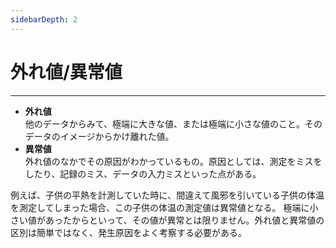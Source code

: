 ```yaml
---
sidebarDepth: 2
---
```


# 外れ値/異常値
---

* **外れ値**  
他のデータからみて、極端に大きな値、または極端に小さな値のこと。そのデータのイメージからかけ離れた値。
* **異常値**  
外れ値のなかでその原因がわかっているもの。原因としては、測定をミスをしたり、記録のミス、データの入力ミスといった点がある。

例えば、子供の平熱を計測していた時に、間違えて風邪を引いている子供の体温を測定してしまった場合、この子供の体温の測定値は異常値となる。
極端に小さい値があったからといって、その値が異常とは限りません。外れ値と異常値の区別は簡単ではなく、発生原因をよく考察する必要がある。

